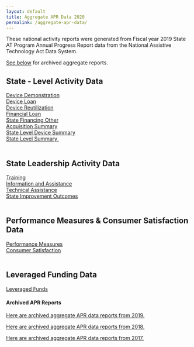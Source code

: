 ```yaml
---
layout: default
title: Aggregate APR Data 2020
permalink: /aggregate-apr-data/
---
```

<div class="container">
  <div class="row">

 <div class="col-12">

<p>These national activity reports were generated from Fiscal year 2019 State AT Program Annual Progress Report data from the National Assistive Technology Act Data System.</p>
<p><a href="#to2019">See below</a> for archived aggregate reports.</p>
<h2>State - Level Activity Data</h2>
<div><a href="/assets/aggr_reports20/Device Demo.html">Device Demonstration</a></div>
<div><a href="/assets/aggr_reports20/Device%20Loan.html">Device Loan</a></div>
<div><a href="/assets/aggr_reports20/Device%20Reutilization.html">Device Reutilization</a></div>
<div><a href="/assets/aggr_reports20/Financial%20Loan.html">Financial Loan</a></div>
<div><a href="/assets/aggr_reports20/State%20Financing%20Other.html">State Financing Other</a></div>
<div><a href="/assets/aggr_reports20/Acquisition%20Summary.html">Acquisition Summary</a></div>
<div><a href="/assets/aggr_reports20/State%20Level%20Device%20Summary.html">State Level Device Summary</a></div>
<div><a href="/assets/aggr_reports20/State%20Level%20Summary.html">State Level Summary&nbsp;</a></div>
<br>
<h2>State Leadership Activity Data</h2>
<div><a href="/assets/aggr_reports20/Training.html">Training</a></div>
<div><a href="/assets/aggr_reports20/Information%20&amp;%20Assistance.html">Information and Assistance</a></div>
<div><a href="/assets/aggr_reports20/Technical%20Assistance.html">Technical Assistance</a></div>
<div><a href="/assets/aggr_reports20/State%20Improvements.html">State Improvement Outcomes</a></div>
<br>
<h2>Performance Measures &amp; Consumer Satisfaction Data</h2>
<div><a href="/assets/aggr_reports20/Performance%20Measures.html">Performance Measures</a></div>
<div><a href="/assets/aggr_reports20/Consumer%20Satisfaction.html">Consumer Satisfaction</a></div>
<div>&nbsp;</div>
<h2>Leveraged Funding Data</h2>
<div><a href="/assets/aggr_reports20/Leveraged%20Funds.html">Leveraged Funds</a></div><div><h4 style="margin-top: 20px">Archived APR Reports</h4>
<p id="to2019"><a href="/aggregate-apr-data-2019">Here are archived aggregate APR data reports from 2019.</a></p>
<p id="to2018"><a href="/aggregate-apr-data-2018">Here are archived aggregate APR data reports from 2018.</a></p><p id="to2017"><a href="/aggregate-apr-data-2017">Here are archived aggregate APR data reports from 2017.</a></p></div>

</div>
</div>
</div>
